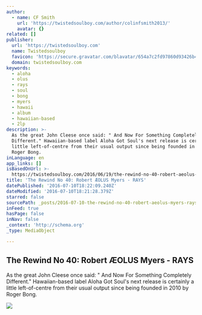 ```yaml
---
author:
  - name: CF Smith
    url: 'https://twistedsoulboy.com/author/colinfsmith2013/'
    avatar: {}
related: []
publisher:
  url: 'https://twistedsoulboy.com'
  name: Twistedsoulboy
  favicon: 'https://secure.gravatar.com/blavatar/654a7c2fd97860d93426b45221671a93?s=16'
  domain: twistedsoulboy.com
keywords:
  - aloha
  - olus
  - rays
  - soul
  - bong
  - myers
  - hawaii
  - album
  - hawaiian-based
  - 2lp
description: >-
  As the great John Cleese once said: " And Now For Something Completely
  Different." Hawaiian-based label Aloha Got Soul's next release is certainly a
  little left-of-centre from their usual output since being founded in 2010 by
  Roger Bong.
inLanguage: en
app_links: []
isBasedOnUrl: >-
  https://twistedsoulboy.com/2016/06/19/the-rewind-no-40-robert-aeolus-myers-rays/
title: 'The Rewind No 40: Robert ÆOLUS Myers - RAYS'
datePublished: '2016-07-10T18:22:09.240Z'
dateModified: '2016-07-10T18:21:28.379Z'
starred: false
sourcePath: _posts/2016-07-10-the-rewind-no-40-robert-aeolus-myers-rays.md
inFeed: true
hasPage: false
inNav: false
_context: 'http://schema.org'
_type: MediaObject

---
```

<article style=""><h1>The Rewind No 40: Robert ÆOLUS Myers - RAYS</h1><p>As the great John Cleese once said: " And Now For Something Completely Different." Hawaiian-based label Aloha Got Soul's next release is certainly a little left-of-centre from their usual output since being founded in 2010 by Roger Bong.</p><img src="https://colinfsmithblog.files.wordpress.com/2016/06/robert-c3a6olus-myers.jpg?w=563&amp;h=751" /></article>